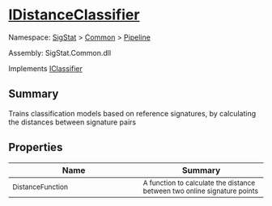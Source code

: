 # [IDistanceClassifier](./IDistanceClassifier.md)

Namespace: [SigStat]() > [Common](./../README.md) > [Pipeline](./README.md)

Assembly: SigStat.Common.dll

Implements [IClassifier](./IClassifier.md)

## Summary
Trains classification models based on reference signatures, by calculating the distances between signature pairs

## Properties

| Name<img width=450> | Summary<img width=450> | 
| --- | --- | 
| <sub>DistanceFunction</sub>| <sub>A function to calculate the distance between two online signature points</sub>| <br>


